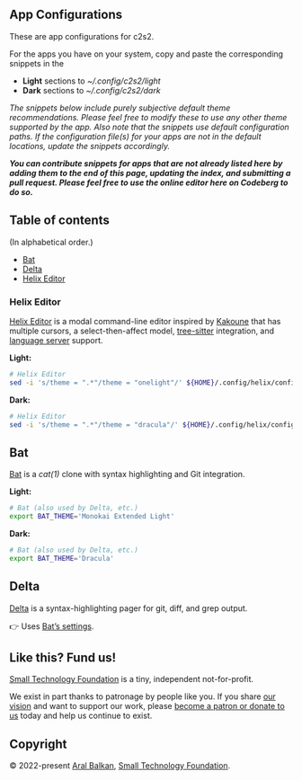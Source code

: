 ## App Configurations

These are app configurations for c2s2.

For the apps you have on your system, copy and paste the corresponding snippets in the

- **Light** sections to *~/.config/c2s2/light* 
- **Dark** sections to *~/.config/c2s2/dark*

*The snippets below include purely subjective default theme recommendations. Please feel free to modify these to use any other theme supported by the app. Also note that the snippets use default configuration paths. If the configuration file(s) for your apps are not in the default locations, update the snippets accordingly.*

***You can contribute snippets for apps that are not already listed here by adding them to the end of this page, updating the index, and submitting a pull request. Please feel free to use the online editor here on Codeberg to do so.***

## Table of contents

(In alphabetical order.)

- [Bat](#bat)
- [Delta](#delta)
- [Helix Editor](#helix-editor)

### Helix Editor

[Helix Editor](https://helix-editor.com/) is a modal command-line editor inspired by [Kakoune](http://kakoune.org/) that has multiple cursors, a select-then-affect model, [tree-sitter](https://tree-sitter.github.io/tree-sitter/) integration, and [language server](https://microsoft.github.io/language-server-protocol/) support.

**Light:**

```bash
# Helix Editor
sed -i 's/theme = ".*"/theme = "onelight"/' ${HOME}/.config/helix/config.toml
```

**Dark:**

```bash
# Helix Editor
sed -i 's/theme = ".*"/theme = "dracula"/' ${HOME}/.config/helix/config.toml
```

## Bat

[Bat](https://github.com/sharkdp/bat#readme) is a *cat(1)* clone with syntax highlighting and Git integration.

**Light:**

```bash
# Bat (also used by Delta, etc.)
export BAT_THEME='Monokai Extended Light'
```

**Dark:**

```bash
# Bat (also used by Delta, etc.)
export BAT_THEME='Dracula'
```

## Delta

[Delta](https://github.com/dandavison/delta#readme) is a syntax-highlighting pager for git, diff, and grep output.

👉 Uses [Bat’s settings](#bat).

## Like this? Fund us!

[Small Technology Foundation](https://small-tech.org) is a tiny, independent not-for-profit.

We exist in part thanks to patronage by people like you. If you share [our vision](https://small-tech.org/about/#small-technology) and want to support our work, please [become a patron or donate to us](https://small-tech.org/fund-us) today and help us continue to exist.

## Copyright

&copy; 2022-present [Aral Balkan](https://ar.al), [Small Technology Foundation](https://small-tech.org).
